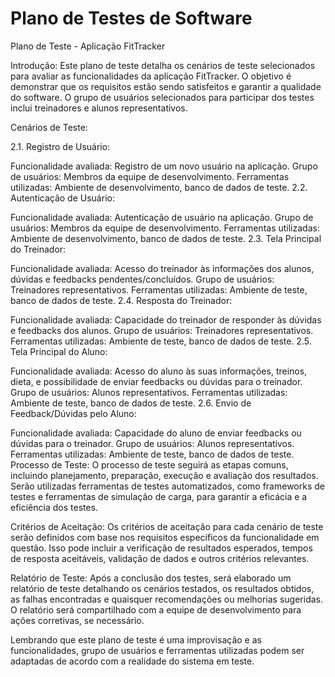 # Plano de Testes de Software
Plano de Teste - Aplicação FitTracker

Introdução:
Este plano de teste detalha os cenários de teste selecionados para avaliar as funcionalidades da aplicação FitTracker. O objetivo é demonstrar que os requisitos estão sendo satisfeitos e garantir a qualidade do software. O grupo de usuários selecionados para participar dos testes inclui treinadores e alunos representativos.

Cenários de Teste:

2.1. Registro de Usuário:

Funcionalidade avaliada: Registro de um novo usuário na aplicação.
Grupo de usuários: Membros da equipe de desenvolvimento.
Ferramentas utilizadas: Ambiente de desenvolvimento, banco de dados de teste.
2.2. Autenticação de Usuário:

Funcionalidade avaliada: Autenticação de usuário na aplicação.
Grupo de usuários: Membros da equipe de desenvolvimento.
Ferramentas utilizadas: Ambiente de desenvolvimento, banco de dados de teste.
2.3. Tela Principal do Treinador:

Funcionalidade avaliada: Acesso do treinador às informações dos alunos, dúvidas e feedbacks pendentes/concluídos.
Grupo de usuários: Treinadores representativos.
Ferramentas utilizadas: Ambiente de teste, banco de dados de teste.
2.4. Resposta do Treinador:

Funcionalidade avaliada: Capacidade do treinador de responder às dúvidas e feedbacks dos alunos.
Grupo de usuários: Treinadores representativos.
Ferramentas utilizadas: Ambiente de teste, banco de dados de teste.
2.5. Tela Principal do Aluno:

Funcionalidade avaliada: Acesso do aluno às suas informações, treinos, dieta, e possibilidade de enviar feedbacks ou dúvidas para o treinador.
Grupo de usuários: Alunos representativos.
Ferramentas utilizadas: Ambiente de teste, banco de dados de teste.
2.6. Envio de Feedback/Dúvidas pelo Aluno:

Funcionalidade avaliada: Capacidade do aluno de enviar feedbacks ou dúvidas para o treinador.
Grupo de usuários: Alunos representativos.
Ferramentas utilizadas: Ambiente de teste, banco de dados de teste.
Processo de Teste:
O processo de teste seguirá as etapas comuns, incluindo planejamento, preparação, execução e avaliação dos resultados. Serão utilizadas ferramentas de testes automatizados, como frameworks de testes e ferramentas de simulação de carga, para garantir a eficácia e a eficiência dos testes.

Critérios de Aceitação:
Os critérios de aceitação para cada cenário de teste serão definidos com base nos requisitos específicos da funcionalidade em questão. Isso pode incluir a verificação de resultados esperados, tempos de resposta aceitáveis, validação de dados e outros critérios relevantes.

Relatório de Teste:
Após a conclusão dos testes, será elaborado um relatório de teste detalhando os cenários testados, os resultados obtidos, as falhas encontradas e quaisquer recomendações ou melhorias sugeridas. O relatório será compartilhado com a equipe de desenvolvimento para ações corretivas, se necessário.

Lembrando que este plano de teste é uma improvisação e as funcionalidades, grupo de usuários e ferramentas utilizadas podem ser adaptadas de acordo com a realidade do sistema em teste.
